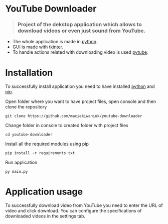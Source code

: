 # YouTube Downloader

> ### Project of the dekstop application which allows to download videos or even just sound from YouTube.

- The whole application is made in [python](https://www.python.org/downloads/).
- GUI is made with [tkinter](https://docs.python.org/3/library/tkinter.html).
- To handle actions related with downloading video is used [pytube](https://pytube.io/en/latest/).

# Installation

To successfully install application you need to have installed [python](https://www.python.org/downloads/) and [pip](https://pypi.org/project/pip/).

Open folder where you want to have project files, open console and then clone the repository

    git clone https://github.com/maciekiwaniuk/youtube-downloader
	
Change folder in console to created folder with project files

	cd youtube-downloader

Install all the required modules using pip

    pip install -r requirements.txt

Run application

    py main.py

# Application usage

To successfully download video from YouTube you need to enter the URL of video and click download. 
You can configure the specifications of downloaded videos in the settings tab.
